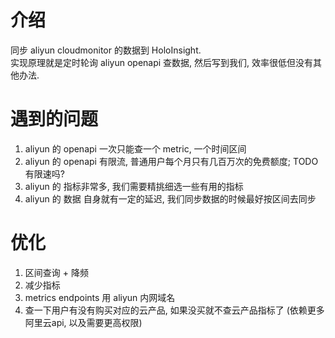 # 介绍
同步 aliyun cloudmonitor 的数据到 HoloInsight.  
实现原理就是定时轮询 aliyun openapi 查数据, 然后写到我们, 效率很低但没有其他办法.  

# 遇到的问题
1. aliyun 的 openapi 一次只能查一个 metric, 一个时间区间
2. aliyun 的 openapi 有限流, 普通用户每个月只有几百万次的免费额度; TODO 有限速吗?
3. aliyun 的 指标非常多, 我们需要精挑细选一些有用的指标
4. aliyun 的 数据 自身就有一定的延迟, 我们同步数据的时候最好按区间去同步

# 优化
1. 区间查询 + 降频
2. 减少指标
3. metrics endpoints 用 aliyun 内网域名
4. 查一下用户有没有购买对应的云产品, 如果没买就不查云产品指标了 (依赖更多阿里云api, 以及需要更高权限)
